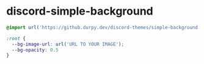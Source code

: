 # discord-simple-background

```css
@import url('https://github.durpy.dev/discord-themes/simple-background.css');

:root {
  --bg-image-url: url('URL TO YOUR IMAGE');
  --bg-opacity: 0.5
}
```
